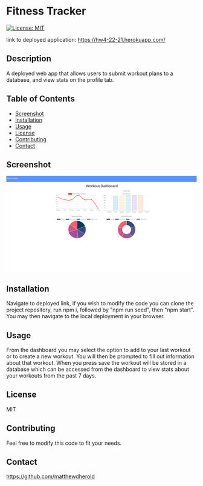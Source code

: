 
# Fitness Tracker
[![License: MIT](https://img.shields.io/badge/License-MIT-yellow.svg)](https://opensource.org/licenses/MIT)

link to deployed application: https://hw4-22-21.herokuapp.com/

## Description
A deployed web app that allows users to submit workout plans to a database, and view stats on the profile tab.

## Table of Contents
- [Screenshot](#screenshot)
- [Installation](#installation)
- [Usage](#usage)
- [License](#license)
- [Contributing](#contributing)
- [Contact](#contact)

## Screenshot
<img src="/demo/screenshot.png" alt="application demo">

## Installation
Navigate to deployed link, if you wish to modify the code you can clone the project repository, run npm i, followed by "npm run seed", then "npm start". You may then navigate to the local deployment in your browser.

## Usage
From the dashboard you may select the option to add to your last workout or to create a new workout. You will then be prompted to fill out information about that workout. When you press save the workout will be stored in a database which can be accessed from the dashboard to view stats about your workouts from the past 7 days.

## License
MIT

## Contributing
Feel free to modify this code to fit your needs.

## Contact
https://github.com/matthewdherold

